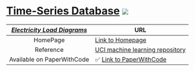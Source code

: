 # [Time-Series Database](https://github.com/WenjieDu/Time_Series_Database) ![](https://hits.seeyoufarm.com/api/count/incr/badge.svg?url=https%3A%2F%2Fgithub.com%2FWenjieDu%2FTime_Series_Database&count_bg=%2379C83D&title_bg=%23555555&icon=&icon_color=%23E7E7E7&title=Visits&edge_flat=false)

| <ins> *Electricity Load Diagrams*</ins> | URL                                                                                         |
|:---------------------------------------:|---------------------------------------------------------------------------------------------|
|                HomePage                 | [Link to Homepage](https://archive.ics.uci.edu/ml/datasets/ElectricityLoadDiagrams20112014) |
|                Reference                | [UCI machine learning repository](http://archive.ics.uci.edu/ml)                            |
|       Available on PaperWithCode        | ✅ [Link to PaperWithCode](https://paperswithcode.com/dataset/electricity)                  |